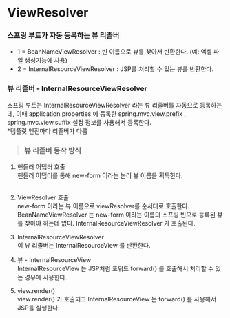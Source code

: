 # ViewResolver


### 스프링 부트가 자동 등록하는 뷰 리졸버
- 1 = BeanNameViewResolver : 빈 이름으로 뷰를 찾아서 반환한다. (예: 엑셀 파일 생성기능에 사용)
- 2 = InternalResourceViewResolver : JSP를 처리할 수 있는 뷰를 반환한다.
  <br>

### 뷰 리졸버 - InternalResourceViewResolver
스프링 부트는 InternalResourceViewResolver 라는 뷰 리졸버를 자동으로 등록하는데, 이때
application.properties 에 등록한 spring.mvc.view.prefix , spring.mvc.view.suffix 설정 정보를 사용해서 등록한다.<br>
*템플릿 엔진마다 리졸버가 다름
<br>
> ### 뷰 리졸버 동작 방식
1. 핸들러 어댑터 호출<br>
핸들러 어댑터를 통해 new-form 이라는 논리 뷰 이름을 획득한다.<br><br>
1. ViewResolver 호출<br>
new-form 이라는 뷰 이름으로 viewResolver를 순서대로 호출한다.<br>
BeanNameViewResolver 는 new-form 이라는 이름의 스프링 빈으로 등록된 뷰를 찾아야 하는데 없다.
InternalResourceViewResolver 가 호출된다.<br>

1. InternalResourceViewResolver<br>
이 뷰 리졸버는 InternalResourceView 를 반환한다.<br>

1. 뷰 - InternalResourceView<br>
InternalResourceView 는 JSP처럼 포워드 forward() 를 호출해서 처리할 수 있는 경우에 사용한다.

1. view.render()<br>
view.render() 가 호출되고 InternalResourceView 는 forward() 를 사용해서 JSP를 실행한다.



